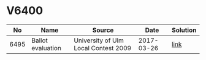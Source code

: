 # V6400

| No| Name| Source| Date| Solution|
|--|--|--|--|--|
|6495| Ballot evaluation| University of Ulm Local Contest 2009| 2017-03-26 | [link](./6495/6495.cpp)|

